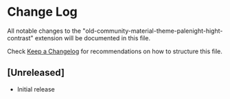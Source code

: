 # Change Log

All notable changes to the "old-community-material-theme-palenight-hight-contrast" extension will be documented in this file.

Check [Keep a Changelog](http://keepachangelog.com/) for recommendations on how to structure this file.

## [Unreleased]

- Initial release
